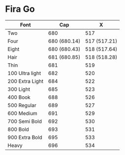 # Fira Go

Font        | Cap          | X
------------|--------------|-------------
Two         | 680          | 517
Four        | 680 (680.14) | 517 (517.21)
Eight       | 680 (680.43) | 518 (517.64)
Hair        | 681 (680.85) | 518 (518.28)
Thin        | 681          | 519
100 Ultra light | 682          | 520
200 Extra Light | 684          | 522
300 Light       | 685          | 523
400 Book        | 688          | 526
500 Regular     | 689          | 527
600 Medium      | 691          | 529
700 Semi Bold   | 692          | 530
800 Bold        | 693          | 531
900 Extra Bold  | 695          | 533
Heavy       | 696          | 534
